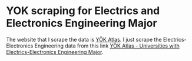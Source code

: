 # YOK scraping for Electrics and Electronics Engineering Major

  The website that I scrape the data is [YÖK Atlas](https://yokatlas.yok.gov.tr/). I just scrape the Electrics-Electronics Engineering data from this link [YÖK Atlas - Universities with Electrics-Electronics Engineering Major](https://yokatlas.yok.gov.tr/lisans-bolum.php?b=10056).
